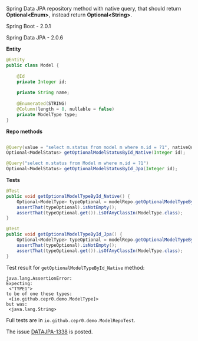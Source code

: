 Spring Data JPA repository method with native query, that should return **Optional&lt;Enum&gt;**, instead return **Optional&lt;String&gt;**. 

Spring Boot -  2.0.1

Spring Data JPA - 2.0.6

**Entity**

```java
@Entity
public class Model {
	
	@Id 
	private Integer id;
	
	private String name;
	
	@Enumerated(STRING) 
	@Column(length = 8, nullable = false) 
	private ModelType type;
}
```
**Repo methods**

```java

@Query(value = "select m.status from model m where m.id = ?1", nativeQuery = true)
Optional<ModelStatus> getOptionalModelStatusById_Native(Integer id);

@Query("select m.status from Model m where m.id = ?1")
Optional<ModelStatus> getOptionalModelStatusById_Jpa(Integer id);

```

**Tests**

```java
@Test
public void getOptionalModelTypeById_Native() {
    Optional<ModelType> typeOptional = modelRepo.getOptionalModelTypeById_Native(1);
    assertThat(typeOptional).isNotEmpty();
    assertThat(typeOptional.get()).isOfAnyClassIn(ModelType.class);
}

@Test
public void getOptionalModelTypeById_Jpa() {
    Optional<ModelType> typeOptional = modelRepo.getOptionalModelTypeById_Jpa(1);
    assertThat(typeOptional).isNotEmpty();
    assertThat(typeOptional.get()).isOfAnyClassIn(ModelType.class);
}
```

Test result for `getOptionalModelTypeById_Native` method:
 
```
java.lang.AssertionError: 
Expecting:
 <"TYPE1">
to be of one these types:
 <[io.github.cepr0.demo.ModelType]>
but was:
 <java.lang.String>
```

Full tests are in `io.github.cepr0.demo.ModelRepoTest`.

The issue [DATAJPA-1338](https://jira.spring.io/browse/DATAJPA-1338) is posted.
